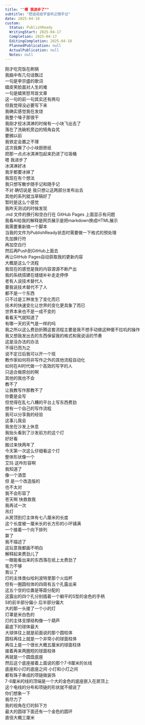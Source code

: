 ```yaml
---    
title: ""嗯 我进步了""    
subtitle: "把话说给宇宙听之随手记"    
date: 2025-04-18    
custom:    
  Status: PublishReady    
  WritingStart: 2025-04-17    
  Completion: 2025-04-17    
  EditingCompletion: 2025-04-18    
  PlannedPublication: null    
  ActualPublication: null    
  Notes: null    
---        
```

刚才吃完饭在刷锅      
我脑中有几句话飘过      
一句是李宗盛的歌词      
嬉皮笑脸面对人生的难      
一句是嬉笑怒骂皆文章      
这一句的前一句其实还有两句      
但我觉得没必要写下来        
我确实感觉我在发烧      
我整个嗓子那很干        
我刚才挖冰淇淋的时候有一小块飞出去了      
落在了洗碗机旁边的犄角旮旯      
要搁以前      
我铁定会置之不理      
这次我撕了小小块厨房纸      
把那一点点冰淇淋包起来扔进了垃圾桶      
嗯 我进步了        
冰淇淋好冰      
我牙都要冰掉了        
我现在有个想法      
我只想写散步随手记和随手记      
不对 确切说是 我只想让这两部分发布出去      
其他的系列就当草稿好了      
暂时是这么个感觉        
我昨天测试的时候发现      
.md 文件的换行和空白行在 GitHub Pages 上面显示有问题      
我看AI给我的解释是网页展示是把markdown换成HTML展示      
我需要重新搞一个脚本      
当我的文件为PublishReady状态时需要做一下格式的预处理      
先加换行符      
再加空白行      
然后再Push到GitHub上面去      
再让GitHub Pages自动获取我的更新内容      
大概是这么个流程        
我现在的感觉是我的内容源源不断产出      
我的系统搭建在缝缝补补走走停停      
老有人说技术替代人      
要我说技术替代不了人      
都不是一个东西      
只不过是工种发生了变化而已      
技术的快速变化让世界的变化更具象了而已      
世界本来也不是一成不变的      
看看天气就知道了      
有哪一天的天气是一样的吗        
我之所以这么费劲折腾这套流程主要是我不想手动做这种傻不拉叽的操作      
我又想我发出去的东西保留我的格式和我说话的节奏      
这是没办法的办法      
不得已而为之      
说不定日后我可以开一个班      
教作家如何将非写作之外的其他流程自动化      
如何在AI时代做一个高效的写字的人      
只适合做原创的啊      
其他的我也不会      
教不了      
让我教写作那教不了        
你要是会写      
但觉得在乱七八糟的平台上写东西费劲      
想有一个自己的写作流程      
我可以分享我的经验      
这事儿我会        
我坐在沙发上休息      
我抬头看到了沙发前方的这个灯      
好好看      
搬过来快两年了      
今天第一次这么仔细看这个灯      
整体形状像一个      
艾玛 这咋形容啊      
我知道了      
像一个酒壶      
但 是一个改造版的      
也不太对      
我不会形容了      
苍天啊 快救救我        
我再试一次      
吊灯      
从房顶到灯主体有七八厘米的长度      
这个长度被一厘米长的长方形的小环铺满      
一个接着一个向下排列      
算了      
我不描述了      
这玩意我都画不明白      
解释起来费劲儿了      
一眼能看出来的东西落在纸上太费劲了      
笔力不够      
我认了        
灯的主体类似哈利波特里那个火焰杯      
但有一圈圆柱体的四周有五个孔露出来      
这五个空的位置是等距分配的      
这露出的四个孔分别插着一个躺平的S型的金色的手柄      
S的前半部分偏小 后半部分偏大      
大的那一头接了一个小的灯      
灯罩是米白色的      
灯的主体支撑结构像一个葫芦      
最底下的球体最大      
大球体往上就是前面说的那个圆柱体      
圆柱再往上就是一个非常小的球面柱体      
再往上是一个很长大概五厘米的球面柱体      
接着再来两圈短的球面柱体      
再就是一个圆盘底座      
然后这个底座接着上面说的那个7-8厘米的长线      
底座和小灯的底座之间 小灯和小灯之间      
都有珠子串成的项链做装饰      
7-8厘米的线的顶端是一个大的金色的底座嵌入在房顶上      
这个电线的分布和项链的形状就不细说了      
你们想象一下      
我尽力了      
我的视角在灯的斜下方      
最大的圆球下面还有一个金色的圆环      
直径大概三厘米        
    